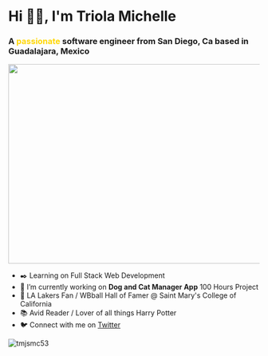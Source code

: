### 
<h1 align="left">Hi 👋🏽, I'm Triola Michelle</h1>
<h3 align="left">A <span style="color: gold">passionate</span> software engineer from San Diego, Ca based in Guadalajara, Mexico</h3>
<img src="https://user-images.githubusercontent.com/49826692/168939813-922bdc17-a6b5-4702-9cf6-3ffe1aad2a12.gif" width="800" height="400">

- ✒️ Learning on Full Stack Web Development
- 🔭 I’m currently working on **Dog and Cat Manager App** 100 Hours Project
- 🏀 LA Lakers Fan / WBball Hall of Famer @ Saint Mary's College of California
- 📚 Avid Reader / Lover of all things Harry Potter
- 🐦 Connect with me on <a href="https://twitter.com/jacktreec" target="blank">Twitter</a>


<p><img align="center" src="https://github-readme-streak-stats.herokuapp.com/?user=tmjsmc53&theme=dark" alt="tmjsmc53" /></p>

#
